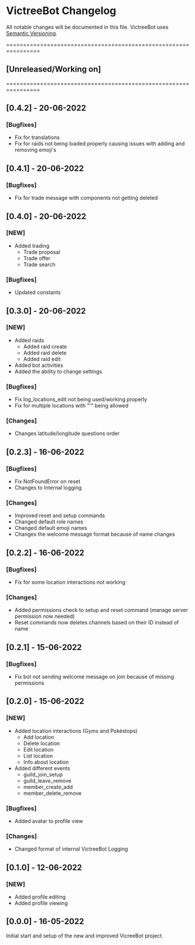 # VictreeBot Changelog
All notable changes will be documented in this file.
VictreeBot uses [Semantic Versioning](https://semver.org/spec/v2.0.0.html).

================================================================

## [Unreleased/Working on]

================================================================

## [0.4.2] - 20-06-2022
### [Bugfixes]
- Fix for translations
- Fix for raids not being loaded properly causing issues with adding and removing emoji's

## [0.4.1] - 20-06-2022
### [Bugfixes]
- Fix for trade message with components not getting deleted

## [0.4.0] - 20-06-2022
### [NEW]
- Added trading
    - Trade proposal
    - Trade offer
    - Trade search
### [Bugfixes]
- Updated constants

## [0.3.0] - 20-06-2022
### [NEW]
- Added raids
    - Added raid create
    - Added raid delete
    - Added raid edit
- Added bot activities
- Added the ability to change settings
### [Bugfixes]
- Fix log_locations_edit not being used/working properly
- Fix for multiple locations with "'" being allowed
### [Changes]
- Changes latitude/longitude questions order

## [0.2.3] - 16-06-2022
### [Bugfixes]
- Fix NotFoundError on reset
- Changes to Internal logging
### [Changes]
- Improved reset and setup commands
- Changed default role names
- Changed default emoji names
- Changes the welcome message format because of name changes

## [0.2.2] - 16-06-2022
### [Bugfixes]
- Fix for some location interactions not working
### [Changes]
- Added permissions check to setup and reset command (manage server permission now needed)
- Reset commands now deletes channels based on their ID instead of name

## [0.2.1] - 15-06-2022
### [Bugfixes]
- Fix bot not sending welcome message on join because of missing permissions

## [0.2.0] - 15-06-2022
### [NEW]
- Added location interactions (Gyms and Pokéstops)
    - Add location
    - Delete location
    - Edit location
    - List location
    - Info about location
- Added different events
    - guild_join_setup
    - guild_leave_remove
    - member_create_add
    - member_delete_remove
### [Bugfixes]
- Added avatar to profile view
### [Changes]
- Changed format of internal VictreeBot Logging

## [0.1.0] - 12-06-2022
### [NEW]
- Added profile editing
- Added profile viewing

## [0.0.0] - 16-05-2022
Initial start and setup of the new and improved VicreeBot project.
